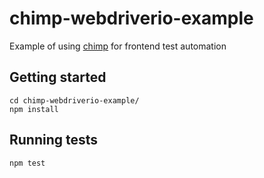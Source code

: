 # chimp-webdriverio-example
Example of using [chimp](https://github.com/xolvio/chimp) for frontend test automation

## Getting started

```
cd chimp-webdriverio-example/
npm install
```

## Running tests

```
npm test
```
